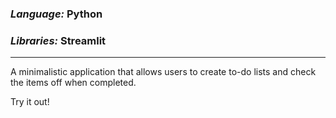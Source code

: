 ### *Language:*  Python

### *Libraries:*  Streamlit

---
A minimalistic application that allows users to create to-do lists and check the
items off when completed.

Try it out!